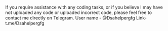 If you require assistance with any coding tasks, or if you believe I may have not uploaded any code or uploaded incorrect code, please feel free to contact me directly on Telegram.
User name - @Dsahelpergfg
Link- t.me/Dsahelpergfg
